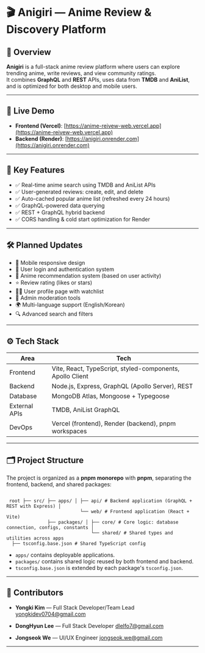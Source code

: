 # 🎬 Anigiri — Anime Review & Discovery Platform

## 📌 Overview

**Anigiri** is a full-stack anime review platform where users can explore trending anime, write reviews, and view community ratings.  
It combines **GraphQL** and **REST** APIs, uses data from **TMDB** and **AniList**, and is optimized for both desktop and mobile users.

---

## 🚀 Live Demo

- **Frontend (Vercel)**: [https://anime-reivew-web.vercel.app](https://anime-reivew-web.vercel.app)  
- **Backend (Render)**: [https://anigiri.onrender.com](https://anigiri.onrender.com)

---

## 🧩 Key Features

- ✅ Real-time anime search using TMDB and AniList APIs  
- ✅ User-generated reviews: create, edit, and delete  
- ✅ Auto-cached popular anime list (refreshed every 24 hours)  
- ✅ GraphQL-powered data querying    
- ✅ REST + GraphQL hybrid backend  
- ✅ CORS handling & cold start optimization for Render

---

## 🛠 Planned Updates

- 📱 Mobile responsive design
- 🔐 User login and authentication system
- 🤖 Anime recommendation system (based on user activity)
- ⭐ Review rating (likes or stars)
- 🧑‍💻 User profile page with watchlist
- 🧹 Admin moderation tools
- 🌍 Multi-language support (English/Korean)
- 🔍 Advanced search and filters

---

## ⚙️ Tech Stack

| Area          | Tech                        |
|---------------|-----------------------------|
| Frontend      | Vite, React, TypeScript, styled-components, Apollo Client |
| Backend       | Node.js, Express, GraphQL (Apollo Server), REST |
| Database      | MongoDB Atlas, Mongoose + Typegoose |
| External APIs | TMDB, AniList GraphQL       |
| DevOps        | Vercel (frontend), Render (backend), pnpm workspaces |

---

## 🗂 Project Structure

The project is organized as a **pnpm monorepo** with **pnpm**, separating the frontend, backend, and shared packages:
<pre><code> 
 root ├── src/ ├── apps/ │ ├── api/ # Backend application (GraphQL + REST with Express) │
                           └── web/ # Frontend application (React + Vite)
               ├── packages/ │ ├── core/ # Core logic: database connection, configs, constants │
                               └── shared/ # Shared types and utilities across apps
  ├── tsconfig.base.json # Shared TypeScript config </code></pre>

- `apps/` contains deployable applications.
- `packages/` contains shared logic reused by both frontend and backend.
- `tsconfig.base.json` is extended by each package's `tsconfig.json`.

---

## 👥 Contributors

- **Yongki Kim** — Full Stack Developer/Team Lead
  [yongkidev0704@gmail.com](mailto:yongkidev0704@gmail.com)
  
- **DongHyun Lee** — Full Stack Developer
  [dlelfo7@gmail.com](mailto:dlelfo7@gmail.com)
  
- **Jongseok We** — UI/UX Engineer
  [jongseok.we@gmail.com](mailto:jongseok.we@gmail.com)
  
---

